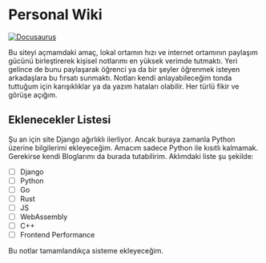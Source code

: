 # Personal Wiki
[![Docusaurus](https://img.shields.io/badge/Docusaurus-2.1.0-green)](https://github.com/facebook/docusaurus)


Bu siteyi açmamdaki amaç, lokal ortamın hızı ve internet ortamının paylaşım gücünü birleştirerek kişisel notlarımı en yüksek verimde tutmaktı. Yeri gelince de bunu paylaşarak öğrenci ya da bir şeyler öğrenmek isteyen arkadaşlara bu fırsatı sunmaktı. Notları kendi anlayabileceğim tonda tuttuğum için karışıklıklar ya da yazım hataları olabilir. Her türlü fikir ve görüşe açığım.


## Eklenecekler Listesi

Şu an için site Django ağırlıklı ilerliyor. Ancak buraya zamanla Python üzerine bilgilerimi ekleyeceğim. Amacım sadece Python ile kısıtlı kalmamak. Gerekirse kendi Bloglarımı da burada tutabilirim. Aklımdaki liste şu şekilde: 

- [ ] Django
- [ ] Python
- [ ] Go
- [ ] Rust
- [ ] JS
- [ ] WebAssembly
- [ ] C++
- [ ] Frontend Performance

Bu notlar tamamlandıkça sisteme ekleyeceğim.